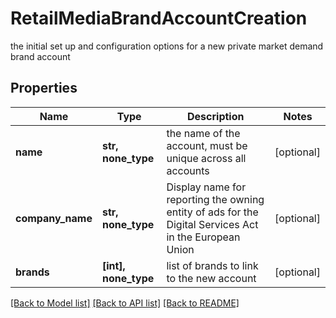 # RetailMediaBrandAccountCreation

the initial set up and configuration options for a new private market demand brand account

## Properties
Name | Type | Description | Notes
------------ | ------------- | ------------- | -------------
**name** | **str, none_type** | the name of the account, must be unique across all accounts | [optional] 
**company_name** | **str, none_type** | Display name for reporting the owning entity of ads for the Digital Services Act in the European Union | [optional] 
**brands** | **[int], none_type** | list of brands to link to the new account | [optional] 

[[Back to Model list]](../README.md#documentation-for-models) [[Back to API list]](../README.md#documentation-for-api-endpoints) [[Back to README]](../README.md)


